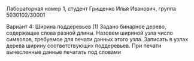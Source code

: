 Лабораторная номер 1, студент Грищенко Илья Иванович, группа 5030102/30001

Вариант 4: Ширина поддеревьев (1)
Задано бинарное дерево, содержащее слова разной длины. Назовем шириной узла число символов, требуемое для
печати данных этого узла. Записать в узлах дерева ширину соответствующих поддеревьев. При печати вычесленные
данные печатать под словами
